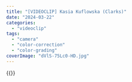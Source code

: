 ```yaml
---
title: "[VIDEOCLIP] Kasia Kuflowska (Clarks)"
date: "2024-03-22"
categories:
  - "videoclip"
tags:
  - "camera"
  - "color-correction"
  - "color-grading"
coverImage: "dVlS-75Lc0-HD.jpg"
---
```


{{<youtube _dVlS-75Lc0>}}
